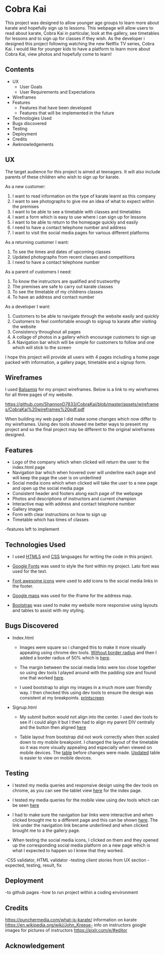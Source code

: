 # Cobra Kai

 This project was designed to allow younger age groups to learn more about karate and hopefully sign up to lessons. This webpage will allow users to read about karate, Cobra Kai in particular, look at the gallery, see timetables for lessons and to sign up for classes if they wish.
As the developer i designed this project following watching the new Netflix TV series, Cobra Kai. I would like for younger kids to have a platform to learn more about Cobra Kai, view photos and hopefully come to learn!

## Contents

* UX
    * User Goals
    * User Requirements and Expectations
* Wireframes
* Features
    * Features that have been developed
    * Features that will be implemented in the future
* Technologies Used
* Bugs discovered
* Testing
* Deployment
* Credits
* Awknowledgements


## UX
The target audience for this project is aimed at teenagers. It will also include parents of these children who wish to sign up for karate.

As a new customer:
1. I want to read information on the type of karate learnt as this company
2. I want to see photographs to give me an idea of what to expect within the premises
3. I want to be able to see a timetable with classes and timetables
4. I want a form which is easy to use where i can sign up for lessons
5. I want to be able to return to the homepage quickly and easily
6. I need to have a contact telephone number and address
7. I want to visit the social media pages for various different platforms

As a returning customer I want:
1. To see the times and dates of upcoming classes
2. Updated photographs from recent classes and competitions
3. I need to have a contact telephone number

As a parent of customers I need:
1. To know the instructors are qualified and trustworthy
2. The premises are safe to carry out karate classes
3. To see the timetable of my childrens classes
4. To have an address and contact number 


As a developer I want:
1. Customers to be able to navigate through the website easily and quickly
2. Customers to feel comfortable enough to signup to karate after visiting the website
3. Consistency throughout all pages
4. A collage of photos in a gallery which encourage customers to sign up
5. A Navigation bar which will be simple for customers to follow and one which will stick to the screen

I hope this project will provide all users with 4 pages including a home page packed with information, a gallery page, timetable and a signup form.

## Wireframes

I used [Balsamiq](https://balsamiq.com/wireframes/?gclid=CjwKCAiA9bmABhBbEiwASb35VwUP86nusbRkDn2_oK45Wc06sE-LKld8DUd5znTuQObwilsvALXI5RoCda0QAvD_BwE) for my project wireframes.
Below is a link to my wireframes for all three pages of my website. 

https://github.com/ShannonD7833/CobraKai/blob/master/assets/wireframes/CobraKai%20wireframes%20pdf.pdf

When building my web page I did make some changes which now differ to my wireframes. Using dev tools showed me better ways to present my project and so the final project may be different to the original wireframes designed.


## Features
* Logo of the company which when clicked will return the user to the index.html page
* Navigation bar which when hovered over will underline each page and will keep the page the user is on underlined
* Social media icons which when clicked will take the user to a new page and open up the social media page
* Consistent header and footers along each page of the webpage
* Photos and descriptions of instructors and current champion
* Interactive map with address and contact telephone number
* Gallery images
* Form with clear instructions on how to sign up
* Timetable which has times of classes






-features left to implement

## Technologies Used
* I used [HTML5](https://developer.mozilla.org/en-US/docs/Web/HTML) and [CSS](https://developer.mozilla.org/en-US/docs/Web/CSS) languages for writing the code in this project.

* [Google Fonts](https://fonts.google.com) was used to style the font within my project. Lato font was used for the text.
* [Font awesome icons](https://fontawesome.com/icons?d=gallery) were used to add icons to the social media links in the footer.
* [Google maps](https://www.maps.ie/create-google-map/) was used for the iframe for the address map.
* [Bootstrap](https://getbootstrap.com/) was used to make my website more responsive using layouts and tables to assist with my styling.


## Bugs Discovered

* Index.html
    * Images were square so i changed this to make it more visually appealing using chrome dev tools. [Without border radius](assets/images/border-radius.png) and then I added a border radius of 50% which is [here](assets/images/border-radius-after.png).

    * The margin between the social media links were too close together so using dev tools I played around with the padding size and found one that worked [here](assets/images/social-media-icons-after.png).

    * I used bootstrap to align my images in a much more user friendly way. I then checked this using dev tools to ensure the design was consistent at my breakpoints. [printscreen](assets/images/bootstrap-images.png)

* Signup.html

    * My submit button would not align into the center. I used dev tools to see if i could align it but I then had to align my parent DIV centrally and the button then aligned [here](assets/images/submitbutton.png)


   * Table layout from bootstrap did not work correctly when then scaled down to my mobile breakpoint.
   I changed the layout of the timetable so it was more visually appealing and especially when viewed on mobile devices.
   The [table](assets/images/tablemobileview.png) before changes were made. [Updated](assets/images/newtableviewmobile.png) table is easier to view on mobile devices. 







## Testing
* I tested my media queries and responsive design using the dev tools on chrome, as you can see the tablet view [here](assets/images/media-query-tablet-index.png) for the index page.

* I tested my media queries for the mobile view using dev tools which can be seen [here](assets/images/media-query-mobile-index.png)

* I had to make sure the navigation bar links were interactive and when clicked brought me to a different page and this can be shown [here](assets/images/test-navbar.png). The link under the navigation link became underlined and when clicked brought me to a the gallery page.

* When testing the social media icons, I clicked on them and they opened up the corresponding social media platform on a new page which is what I expected to happen so I knew that they worked.





-CSS validator, HTML validator
-testing client stories from UX section
-expected, testing, result, fix

## Deployment
-to github pages
-how to run project within a coding environment

## Credits

https://punchermedia.com/what-is-karate/ information on karate
https://en.wikipedia.org/wiki/John_Kreese- info on instructors
google images for pictures of instructors
https://pixlr.com/e/#editor


## Acknowledgement


